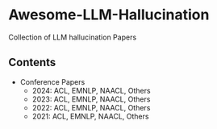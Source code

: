# Awesome-LLM-Hallucination
Collection of LLM hallucination Papers

## Contents
- Conference Papers
	- 2024: ACL, EMNLP, NAACL, Others
	- 2023: ACL, EMNLP, NAACL, Others
	- 2022: ACL, EMNLP, NAACL, Others
	- 2021: ACL, EMNLP, NAACL, Others


<!--stackedit_data:
eyJoaXN0b3J5IjpbMjEyMDA0MjE1MCwtNTExNzc4NjQ5LDIwND
k5MjE0OTMsLTQ4MDc4OTk3MiwtMTExODU5NzI5Nl19
-->